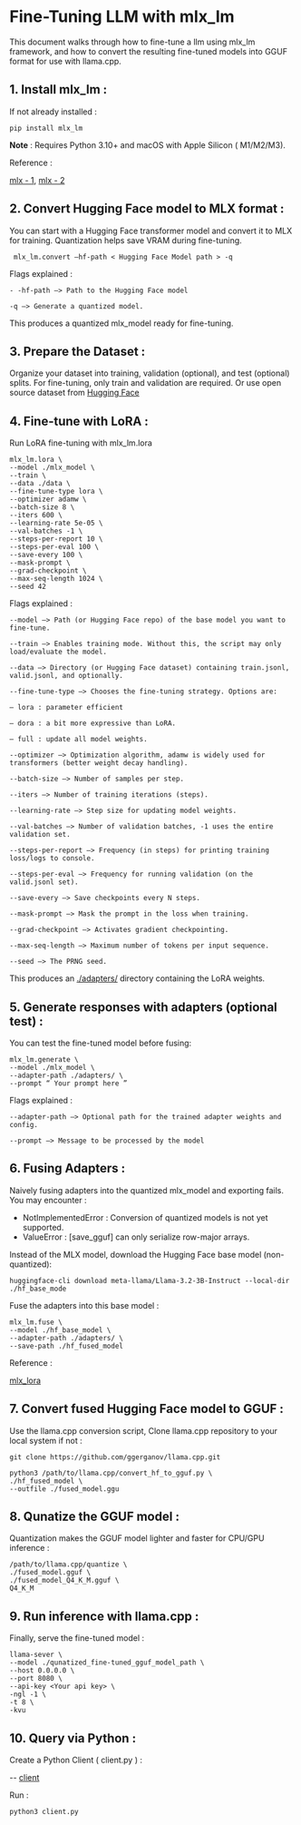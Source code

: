 # Fine-Tuning LLM with mlx_lm

This document walks through how to fine-tune a llm using mlx_lm framework, and how to convert the resulting fine-tuned models into GGUF format for use with llama.cpp.

## 1. Install mlx_lm :

If not already installed :

    pip install mlx_lm

**Note** : Requires Python 3.10+ and macOS with Apple Silicon ( M1/M2/M3).

Reference :

[mlx - 1](https://github.com/ml-explore/mlx/blob/main/README.md),
[mlx - 2](https://ml-explore.github.io/mlx/build/html/index.html#)

## 2. Convert Hugging Face model to MLX format :

You can start with a Hugging Face transformer model and convert it to MLX for training. Quantization helps save VRAM during fine-tuning.

     mlx_lm.convert —hf-path < Hugging Face Model path > -q

Flags explained :

`- -hf-path —> Path to the Hugging Face model`

`-q —> Generate a quantized model.`

This produces a quantized mlx_model ready for fine-tuning.

## 3. Prepare the Dataset :

Organize your dataset into training, validation (optional), and test (optional) splits. For fine-tuning, only train and validation are required. Or use open source dataset from [Hugging Face](https://huggingface.co/datasets)

## 4. Fine-tune with LoRA : 

Run LoRA fine-tuning with mlx_lm.lora

    mlx_lm.lora \
  	--model ./mlx_model \
    --train \
  	--data ./data \
  	--fine-tune-type lora \
  	--optimizer adamw \
  	--batch-size 8 \
  	--iters 600 \
    --learning-rate 5e-05 \
  	--val-batches -1 \
  	--steps-per-report 10 \
    --steps-per-eval 100 \
  	--save-every 100 \
  	--mask-prompt \
  	--grad-checkpoint \
  	--max-seq-length 1024 \
  	--seed 42

Flags explained :

`--model —> Path (or Hugging Face repo) of the base model you want to fine-tune.`

`--train —> Enables training mode. Without this, the script may only load/evaluate the model.`

`--data —> Directory (or Hugging Face dataset) containing train.jsonl, valid.jsonl, and optionally.`

`--fine-tune-type —> Chooses the fine-tuning strategy. Options are:`

 `— lora : parameter efficient`

 `— dora : a bit more expressive than LoRA.`

 `— full : update all model weights.`

`--optimizer —> Optimization algorithm, adamw is widely used for transformers (better weight decay handling).`

`--batch-size —> Number of samples per step.`

`--iters —> Number of training iterations (steps).`

`--learning-rate —> Step size for updating model weights.`

`--val-batches —> Number of validation batches, -1 uses the entire validation set.`

`--steps-per-report —> Frequency (in steps) for printing training loss/logs to console.`

`--steps-per-eval —> Frequency for running validation (on the valid.jsonl set).`

`--save-every —> Save checkpoints every N steps.`

`--mask-prompt —> Mask the prompt in the loss when training.`

`--grad-checkpoint —> Activates gradient checkpointing.`

`--max-seq-length —> Maximum number of tokens per input sequence.`

`--seed —> The PRNG seed.`

This produces an [./adapters/](https://github.com/Sudeep5663/Running-llama.cpp-Locally-on-macOS/tree/main/Fine_Tune/adapters) directory containing the LoRA weights.

## 5. Generate responses with adapters (optional test) :

You can test the fine-tuned model before fusing:

    mlx_lm.generate \
	--model ./mlx_model \
	--adapter-path ./adapters/ \
	--prompt “ Your prompt here ”

Flags explained :

`--adapter-path —> Optional path for the trained adapter weights and config.`

`--prompt —> Message to be processed by the model`

## 6. Fusing Adapters :

Naively fusing adapters into the quantized mlx_model and exporting fails. You may encounter :

* NotImplementedError : Conversion of quantized models is not yet supported.
* ValueError : [save_gguf] can only serialize row-major arrays.

Instead of the MLX model, download the Hugging Face base model (non-quantized):

    huggingface-cli download meta-llama/Llama-3.2-3B-Instruct --local-dir ./hf_base_mode

Fuse the adapters into this base model :

    mlx_lm.fuse \
	--model ./hf_base_model \
	--adapter-path ./adapters/ \
	--save-path ./hf_fused_model

Reference :

[mlx_lora](https://github.com/ml-explore/mlx-lm/blob/main/mlx_lm/LORA.md#Data)

## 7. Convert fused Hugging Face model to GGUF :

Use the llama.cpp conversion script, Clone llama.cpp repository to your local system if not :

    git clone https://github.com/ggerganov/llama.cpp.git

    python3 /path/to/llama.cpp/convert_hf_to_gguf.py \
  	./hf_fused_model \
  	--outfile ./fused_model.ggu

## 8. Qunatize the GGUF model :

Quantization makes the GGUF model lighter and faster for CPU/GPU inference :

    /path/to/llama.cpp/quantize \
  	./fused_model.gguf \
  	./fused_model_Q4_K_M.gguf \
  	Q4_K_M

## 9. Run inference with llama.cpp :

Finally, serve the fine-tuned model :

    llama-sever \
    --model ./qunatized_fine-tuned_gguf_model_path \
    --host 0.0.0.0 \
	--port 8080 \
    --api-key <Your api key> \
    -ngl -1 \
    -t 8 \
    -kvu

## 10. Query via Python :

Create a Python Client ( client.py ) :

-- [client](https://github.com/Sudeep5663/llama.cpp/blob/main/test4.py)

Run :

    python3 client.py
